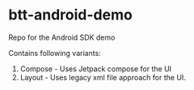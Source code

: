 # btt-android-demo

Repo for the Android SDK demo

Contains following variants:
1. Compose - Uses Jetpack compose for the UI
2. Layout - Uses legacy xml file approach for the UI.